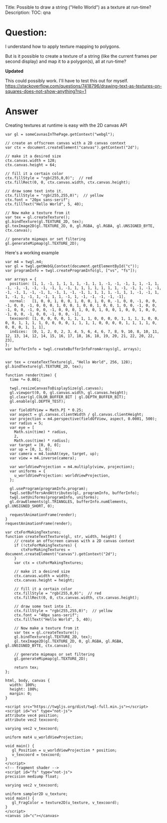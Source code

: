 Title: Possible to draw a string ("Hello World") as a texture at run-time?
Description:
TOC: qna

# Question:

I understand how to apply texture mapping to polygons.

But is it possible to create a texture of a string (like the current frames per second display) and map it to a polygon(s), all at run-time?

**Updated**

This could possibly work. I'll have to test this out for myself.
https://stackoverflow.com/questions/7418796/drawing-text-as-textures-on-squares-does-not-show-anything?rq=1


# Answer

Creating textures at runtime is easy with the 2D canvas API

    var gl = someCavnasInThePage.getContext("webgl");

    // create an offscreen canvas with a 2D canvas context
    var ctx = document.createElement("canvas").getContext("2d");

    // make it a desired size 
    ctx.canvas.width = 128;
    ctx.canvas.height = 64;

    // fill it a certain color
    ctx.fillStyle = "rgb(255,0,0)";  // red
    ctx.fillRect(0, 0, ctx.canvas.width, ctx.canvas.height);

    // draw some text into it.
    ctx.fillStyle = "rgb(255,255,0)";  // yellow
    ctx.font = "20px sans-serif";
    ctx.fillText("Hello World", 5, 40);

    // Now make a texture from it
    var tex = gl.createTexture();
    gl.bindTexture(gl.TEXTURE_2D, tex);
    gl.texImage2D(gl.TEXTURE_2D, 0, gl.RGBA, gl.RGBA, gl.UNSIGNED_BYTE, ctx.canvas);

    // generate mipmaps or set filtering 
    gl.generateMipmap(gl.TEXTURE_2D);

Here's a working example

<!-- begin snippet: js hide: true -->

<!-- language: lang-js -->

    var m4 = twgl.m4;
    var gl = twgl.getWebGLContext(document.getElementById("c"));
    var programInfo = twgl.createProgramInfo(gl, ["vs", "fs"]);

    var arrays = {
      position: [1, 1, -1, 1, 1, 1, 1, -1, 1, 1, -1, -1, -1, 1, 1, -1, 1, -1, -1, -1, -1, -1, -1, 1, -1, 1, 1, 1, 1, 1, 1, 1, -1, -1, 1, -1, -1, -1, -1, 1, -1, -1, 1, -1, 1, -1, -1, 1, 1, 1, 1, -1, 1, 1, -1, -1, 1, 1, -1, 1, -1, 1, -1, 1, 1, -1, 1, -1, -1, -1, -1, -1],
      normal:   [1, 0, 0, 1, 0, 0, 1, 0, 0, 1, 0, 0, -1, 0, 0, -1, 0, 0, -1, 0, 0, -1, 0, 0, 0, 1, 0, 0, 1, 0, 0, 1, 0, 0, 1, 0, 0, -1, 0, 0, -1, 0, 0, -1, 0, 0, -1, 0, 0, 0, 1, 0, 0, 1, 0, 0, 1, 0, 0, 1, 0, 0, -1, 0, 0, -1, 0, 0, -1, 0, 0, -1],
      texcoord: [1, 0, 0, 0, 0, 1, 1, 1, 1, 0, 0, 0, 0, 1, 1, 1, 1, 0, 0, 0, 0, 1, 1, 1, 1, 0, 0, 0, 0, 1, 1, 1, 1, 0, 0, 0, 0, 1, 1, 1, 1, 0, 0, 0, 0, 1, 1, 1],
      indices:  [0, 1, 2, 0, 2, 3, 4, 5, 6, 4, 6, 7, 8, 9, 10, 8, 10, 11, 12, 13, 14, 12, 14, 15, 16, 17, 18, 16, 18, 19, 20, 21, 22, 20, 22, 23],
    };
    var bufferInfo = twgl.createBufferInfoFromArrays(gl, arrays);


    var tex = createTextTexture(gl, "Hello World", 256, 128);
    gl.bindTexture(gl.TEXTURE_2D, tex);

    function render(time) {
      time *= 0.001;
      
      twgl.resizeCanvasToDisplaySize(gl.canvas);
      gl.viewport(0, 0, gl.canvas.width, gl.canvas.height);
      gl.clear(gl.COLOR_BUFFER_BIT | gl.DEPTH_BUFFER_BIT);
      gl.enable(gl.DEPTH_TEST);

      var fieldOfView = Math.PI * 0.25;
      var aspect = gl.canvas.clientWidth / gl.canvas.clientHeight;
      var projection = m4.perspective(fieldOfView, aspect, 0.0001, 500);
      var radius = 5;
      var eye = [
        Math.sin(time) * radius,
        2,
        Math.cos(time) * radius];
      var target = [0, 0, 0];
      var up = [0, 1, 0];
      var camera = m4.lookAt(eye, target, up);
      var view = m4.inverse(camera);

      var worldViewProjection = m4.multiply(view, projection);
      var uniforms = {
        u_worldViewProjection: worldViewProjection,
      };
      
      gl.useProgram(programInfo.program);
      twgl.setBuffersAndAttributes(gl, programInfo, bufferInfo);
      twgl.setUniforms(programInfo, uniforms);
      gl.drawElements(gl.TRIANGLES, bufferInfo.numElements, gl.UNSIGNED_SHORT, 0);
      
      requestAnimationFrame(render);
    }
    requestAnimationFrame(render);

    var ctxForMakingTextures;
    function createTextTexture(gl, str, width, height) {
        // create an offscreen canvas with a 2D canvas context
        if (!ctxForMakingTextures) {
           ctxForMakingTextures = document.createElement("canvas").getContext("2d");
        }
        var ctx = ctxForMakingTextures;
        
        // make it a desired size 
        ctx.canvas.width = width;
        ctx.canvas.height = height;
        
        // fill it a certain color
        ctx.fillStyle = "rgb(255,0,0)";  // red
        ctx.fillRect(0, 0, ctx.canvas.width, ctx.canvas.height);
        
        // draw some text into it.
        ctx.fillStyle = "rgb(255,255,0)";  // yellow
        ctx.font = "40px sans-serif";
        ctx.fillText("Hello World", 5, 40);
        
        // Now make a texture from it
        var tex = gl.createTexture();
        gl.bindTexture(gl.TEXTURE_2D, tex);
        gl.texImage2D(gl.TEXTURE_2D, 0, gl.RGBA, gl.RGBA, gl.UNSIGNED_BYTE, ctx.canvas);
        
        // generate mipmaps or set filtering 
        gl.generateMipmap(gl.TEXTURE_2D);
        
        return tex;
    };

<!-- language: lang-css -->

    html, body, canvas {
      width: 100%;
      height: 100%;
      margin: 0;
    }

<!-- language: lang-html -->

    <script src="https://twgljs.org/dist/twgl-full.min.js"></script>
    <script id="vs" type="not-js">
    attribute vec4 position;
    attribute vec2 texcoord;

    varying vec2 v_texcoord;
        
    uniform mat4 u_worldViewProjection;

    void main() {
       gl_Position = u_worldViewProjection * position;
       v_texcoord = texcoord;
    }
    </script>
    <!-- fragment shader -->
    <script id="fs" type="not-js">
    precision mediump float;
        
    varying vec2 v_texcoord;

    uniform sampler2D u_texture;
    void main() {
       gl_FragColor = texture2D(u_texture, v_texcoord);
    }
    </script>
    <canvas id="c"></canvas>

<!-- end snippet -->


